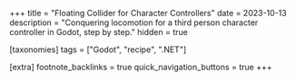 +++
title = "Floating Collider for Character Controllers"
date = 2023-10-13
description = "Conquering locomotion for a third person character controller in Godot, step by step."
hidden = true

[taxonomies]
tags = ["Godot", "recipe", ".NET"]

[extra]
footnote_backlinks = true
quick_navigation_buttons = true
+++